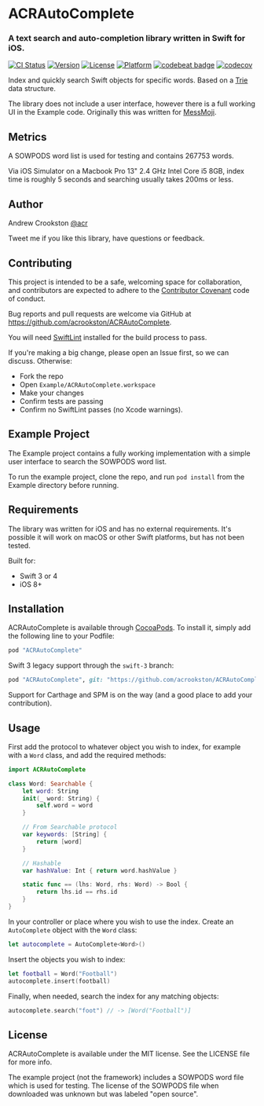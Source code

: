 # ACRAutoComplete

### A text search and auto-completion library written in Swift for iOS.

[![CI Status](http://img.shields.io/travis/acrookston/ACRAutoComplete.svg?style=flat)](https://travis-ci.org/acrookston/ACRAutoComplete)
[![Version](https://img.shields.io/cocoapods/v/ACRAutoComplete.svg?style=flat)](http://cocoapods.org/pods/ACRAutoComplete)
[![License](https://img.shields.io/cocoapods/l/ACRAutoComplete.svg?style=flat)](http://cocoapods.org/pods/ACRAutoComplete)
[![Platform](https://img.shields.io/cocoapods/p/ACRAutoComplete.svg?style=flat)](http://cocoapods.org/pods/ACRAutoComplete)
[![codebeat badge](https://codebeat.co/badges/0f4314a5-4d04-4c30-b741-561782b595e9)](https://codebeat.co/projects/github-com-acrookston-acrautocomplete)
[![codecov](https://codecov.io/gh/acrookston/ACRAutoComplete/branch/master/graph/badge.svg)](https://codecov.io/gh/acrookston/ACRAutoComplete)


Index and quickly search Swift objects for specific words. Based on a [Trie](https://en.wikipedia.org/wiki/Trie) data structure.

The library does not include a user interface, however there is a full working UI in the Example code. Originally this was written for [MessMoji](http://messmoji.com).


## Metrics

A SOWPODS word list is used for testing and contains 267753 words.

Via iOS Simulator on a Macbook Pro 13" 2.4 GHz Intel Core i5 8GB, index time is roughly 5 seconds and searching usually takes 200ms or less.


## Author

Andrew Crookston [@acr](https://twitter.com/acr)

Tweet me if you like this library, have questions or feedback.


## Contributing

This project is intended to be a safe, welcoming space for collaboration, and contributors are expected to adhere to the [Contributor Covenant](http://contributor-covenant.org) code of conduct.

Bug reports and pull requests are welcome via GitHub at https://github.com/acrookston/ACRAutoComplete.

You will need [SwiftLint](https://github.com/realm/SwiftLint) installed for the build process to pass.

If you're making a big change, please open an Issue first, so we can discuss. Otherwise:

- Fork the repo
- Open `Example/ACRAutoComplete.workspace`
- Make your changes
- Confirm tests are passing
- Confirm no SwiftLint passes (no Xcode warnings).


## Example Project

The Example project contains a fully working implementation with a simple user interface to search the SOWPODS word list.

To run the example project, clone the repo, and run `pod install` from the Example directory before running.


## Requirements

The library was written for iOS and has no external requirements. It's possible it will work on macOS or other Swift platforms, but has not been tested.

Built for:

- Swift 3 or 4
- iOS 8+

## Installation

ACRAutoComplete is available through [CocoaPods](https://cocoapods.org). To install it, simply add the following line to your Podfile:

```ruby
pod "ACRAutoComplete"
```

Swift 3 legacy support through the `swift-3` branch:
```ruby
pod "ACRAutoComplete", git: "https://github.com/acrookston/ACRAutoComplete", branch: "swift-3"
```

Support for Carthage and SPM is on the way (and a good place to add your contribution).


## Usage

First add the protocol to whatever object you wish to index, for example with a `Word` class, and add the required methods:

```swift
import ACRAutoComplete

class Word: Searchable {
    let word: String
    init(_ word: String) {
        self.word = word
    }

    // From Searchable protocol
    var keywords: [String] {
        return [word]
    }

    // Hashable
    var hashValue: Int { return word.hashValue }

    static func == (lhs: Word, rhs: Word) -> Bool {
        return lhs.id == rhs.id
    }
}
```

In your controller or place where you wish to use the index. Create an `AutoComplete` object with the `Word` class:
```swift
let autocomplete = AutoComplete<Word>()
```

Insert the objects you wish to index:
```swift
let football = Word("Football")
autocomplete.insert(football)
```

Finally, when needed, search the index for any matching objects:
```swift
autocomplete.search("foot") // -> [Word("Football")]
```


## License

ACRAutoComplete is available under the MIT license. See the LICENSE file for more info.

The example project (not the framework) includes a SOWPODS word file which is used for testing. The license of the SOWPODS file when downloaded was unknown but was labeled "open source".
